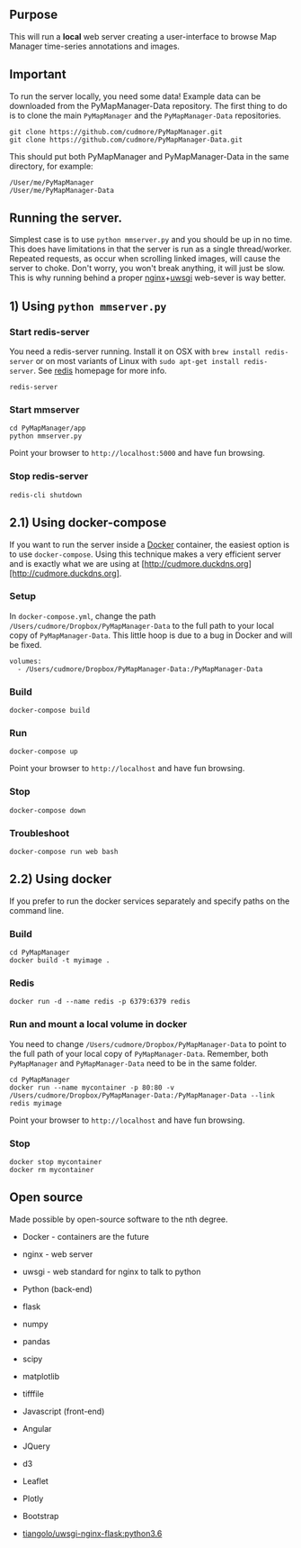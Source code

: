 ## Purpose

This will run a **local** web server creating a user-interface to browse Map Manager time-series annotations and images.

## Important

To run the server locally, you need some data! Example data can be downloaded from the PyMapManager-Data repository. The first thing to do is to clone the main `PyMapManager` and the `PyMapManager-Data` repositories.

	git clone https://github.com/cudmore/PyMapManager.git
	git clone https://github.com/cudmore/PyMapManager-Data.git
		
This should put both PyMapManager and PyMapManager-Data in the same directory, for example:

	/User/me/PyMapManager
	/User/me/PyMapManager-Data

## Running the server.

Simplest case is to use `python mmserver.py` and you should be up in no time. This does have limitations in that the server is run as a single thread/worker. Repeated requests, as occur when scrolling linked images, will cause the server to choke. Don't worry, you won't break anything, it will just be slow. This is why running behind a proper [nginx][nginx]+[uwsgi][uwsgi] web-sever is way better.

## 1) Using `python mmserver.py`

### Start redis-server

You need a redis-server running. Install it on OSX with `brew install redis-server` or on most variants of Linux with `sudo apt-get install redis-server`. See [redis][redis] homepage for more info.

	redis-server
	
### Start mmserver

	cd PyMapManager/app
	python mmserver.py

Point your browser to `http://localhost:5000` and have fun browsing.

### Stop redis-server

	redis-cli shutdown
	
## 2.1) Using docker-compose

If you want to run the server inside a [Docker][docker] container, the easiest option is to use `docker-compose`. Using this technique makes a very efficient server and is exactly what we are using at [http://cudmore.duckdns.org][http://cudmore.duckdns.org].

### Setup

In `docker-compose.yml`, change the path `/Users/cudmore/Dropbox/PyMapManager-Data` to the full path to your local copy of `PyMapManager-Data`. This little hoop is due to a bug in Docker and will be fixed.

    volumes:
      - /Users/cudmore/Dropbox/PyMapManager-Data:/PyMapManager-Data

### Build

	docker-compose build

### Run

	docker-compose up

Point your browser to `http://localhost` and have fun browsing.
	
### Stop

	docker-compose down	
	
### Troubleshoot

	docker-compose run web bash

## 2.2) Using docker

If you prefer to run the docker services separately and specify paths on the command line.

### Build

	cd PyMapManager
	docker build -t myimage .

### Redis

	docker run -d --name redis -p 6379:6379 redis

### Run and mount a local volume in docker

You need to change `/Users/cudmore/Dropbox/PyMapManager-Data` to point to the full path of your local copy of `PyMapManager-Data`. Remember, both `PyMapManager` and `PyMapManager-Data` need to be in the same folder.

	cd PyMapManager
	docker run --name mycontainer -p 80:80 -v /Users/cudmore/Dropbox/PyMapManager-Data:/PyMapManager-Data --link redis myimage

Point your browser to `http://localhost` and have fun browsing.

### Stop

	docker stop mycontainer
	docker rm mycontainer

## Open source

Made possible by open-source software to the nth degree.

- Docker - containers are the future
- nginx - web server
- uwsgi - web standard for nginx to talk to python

- Python (back-end)
 - flask
 - numpy
 - pandas
 - scipy
 - matplotlib
 - tifffile
 
- Javascript (front-end)
 - Angular
 - JQuery
 - d3
 - Leaflet
 - Plotly
 - Bootstrap

- [tiangolo/uwsgi-nginx-flask:python3.6](https://hub.docker.com/r/tiangolo/uwsgi-nginx-flask/)

[nginx]: https://www.nginx.com/
[uwsgi]: https://uwsgi-docs.readthedocs.io/en/latest/
[redis]: https://redis.io/
[docker]: https://www.docker.com/community-edition